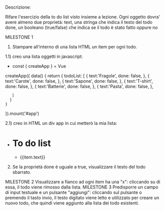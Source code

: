 Descrizione:

Rifare l'esercizio della to do list visto insieme a lezione.
Ogni oggetto dovra' avere almeno due proprietà:
text, una stringa che indica il testo del todo
done, un booleano (true/false) che indica se il todo è stato fatto oppure no

MILESTONE 1
1) Stampare all'interno di una lista HTML un item per ogni todo.

1.1) creo una lista oggetti in javascript:

  - const { createApp } = Vue

  createApp({
    data() {
      return {
       todoList: [
        {
            text:'Fragole',
            done: false,
        },
          {
            text:'Carote',
            done: false,
        },
          {
            text:'Sapone',
            done: false,
        },
          {
            text:'T-shirt',
            done: false,
        },
          {
            text:'Batterie',
            done: false,
        },
          {
            text:'Pasta',
            done: false,
        },

       ]
      }
    }
  }).mount('#app')

2.1) creo in HTML un div app in cui metterò la mia lista:
- <div id="app">
    <h1>To do list</h1>
    <section class="container-todolist">
        <ul class="todolist">
          <li class="item-list" v-for="item in todoList">
          {{item.text}}
          </li>
        </ul>
    </section>
  </div>        

2) Se la proprietà done è uguale a true, visualizzare il testo del todo sbarrato.


MILESTONE 2
Visualizzare a fianco ad ogni item ha una "x": cliccando su di essa, il todo viene rimosso dalla lista.
MILESTONE 3
Predisporre un campo di input testuale e un pulsante "aggiungi": cliccando sul pulsante o premendo il tasto invio, il testo digitato viene letto e utilizzato per creare un nuovo todo, che quindi viene aggiunto alla lista dei todo esistenti.